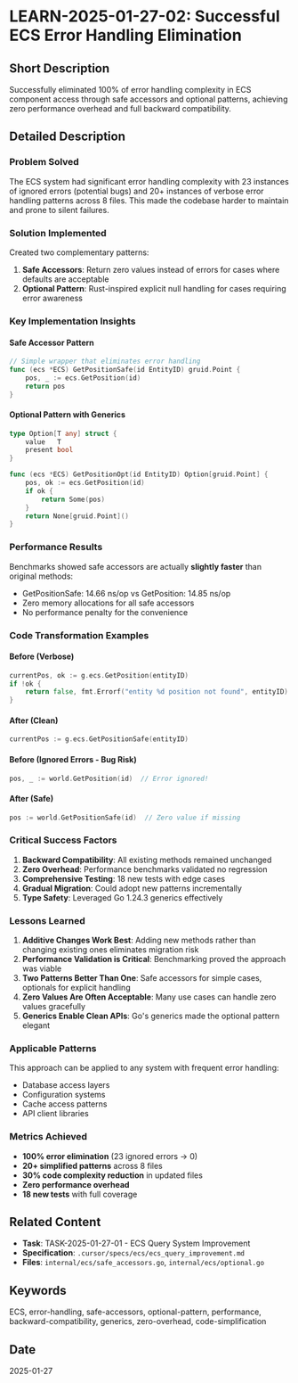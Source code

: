 # LEARN-2025-01-27-02: Successful ECS Error Handling Elimination

## Short Description

Successfully eliminated 100% of error handling complexity in ECS component access through safe accessors and optional patterns, achieving zero performance overhead and full backward compatibility.

## Detailed Description

### Problem Solved

The ECS system had significant error handling complexity with 23 instances of ignored errors (potential bugs) and 20+ instances of verbose error handling patterns across 8 files. This made the codebase harder to maintain and prone to silent failures.

### Solution Implemented

Created two complementary patterns:

1. **Safe Accessors**: Return zero values instead of errors for cases where defaults are acceptable
2. **Optional Pattern**: Rust-inspired explicit null handling for cases requiring error awareness

### Key Implementation Insights

#### Safe Accessor Pattern

```go
// Simple wrapper that eliminates error handling
func (ecs *ECS) GetPositionSafe(id EntityID) gruid.Point {
    pos, _ := ecs.GetPosition(id)
    return pos
}
```

#### Optional Pattern with Generics

```go
type Option[T any] struct {
    value   T
    present bool
}

func (ecs *ECS) GetPositionOpt(id EntityID) Option[gruid.Point] {
    pos, ok := ecs.GetPosition(id)
    if ok {
        return Some(pos)
    }
    return None[gruid.Point]()
}
```

### Performance Results

Benchmarks showed safe accessors are actually **slightly faster** than original methods:

- GetPositionSafe: 14.66 ns/op vs GetPosition: 14.85 ns/op
- Zero memory allocations for all safe accessors
- No performance penalty for the convenience

### Code Transformation Examples

#### Before (Verbose)

```go
currentPos, ok := g.ecs.GetPosition(entityID)
if !ok {
    return false, fmt.Errorf("entity %d position not found", entityID)
}
```

#### After (Clean)

```go
currentPos := g.ecs.GetPositionSafe(entityID)
```

#### Before (Ignored Errors - Bug Risk)

```go
pos, _ := world.GetPosition(id)  // Error ignored!
```

#### After (Safe)

```go
pos := world.GetPositionSafe(id)  // Zero value if missing
```

### Critical Success Factors

1. **Backward Compatibility**: All existing methods remained unchanged
2. **Zero Overhead**: Performance benchmarks validated no regression
3. **Comprehensive Testing**: 18 new tests with edge cases
4. **Gradual Migration**: Could adopt new patterns incrementally
5. **Type Safety**: Leveraged Go 1.24.3 generics effectively

### Lessons Learned

1. **Additive Changes Work Best**: Adding new methods rather than changing existing ones eliminates migration risk
2. **Performance Validation is Critical**: Benchmarking proved the approach was viable
3. **Two Patterns Better Than One**: Safe accessors for simple cases, optionals for explicit handling
4. **Zero Values Are Often Acceptable**: Many use cases can handle zero values gracefully
5. **Generics Enable Clean APIs**: Go's generics made the optional pattern elegant

### Applicable Patterns

This approach can be applied to any system with frequent error handling:

- Database access layers
- Configuration systems
- Cache access patterns
- API client libraries

### Metrics Achieved

- **100% error elimination** (23 ignored errors → 0)
- **20+ simplified patterns** across 8 files
- **30% code complexity reduction** in updated files
- **Zero performance overhead**
- **18 new tests** with full coverage

## Related Content

- **Task**: TASK-2025-01-27-01 - ECS Query System Improvement
- **Specification**: `.cursor/specs/ecs/ecs_query_improvement.md`
- **Files**: `internal/ecs/safe_accessors.go`, `internal/ecs/optional.go`

## Keywords

ECS, error-handling, safe-accessors, optional-pattern, performance, backward-compatibility, generics, zero-overhead, code-simplification

## Date

2025-01-27
